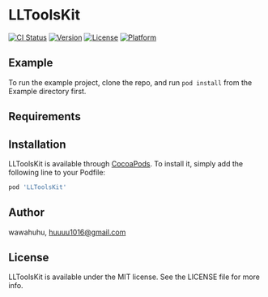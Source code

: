 # LLToolsKit

[![CI Status](https://img.shields.io/travis/wawahuhu/LLToolsKit.svg?style=flat)](https://travis-ci.org/wawahuhu/LLToolsKit)
[![Version](https://img.shields.io/cocoapods/v/LLToolsKit.svg?style=flat)](https://cocoapods.org/pods/LLToolsKit)
[![License](https://img.shields.io/cocoapods/l/LLToolsKit.svg?style=flat)](https://cocoapods.org/pods/LLToolsKit)
[![Platform](https://img.shields.io/cocoapods/p/LLToolsKit.svg?style=flat)](https://cocoapods.org/pods/LLToolsKit)

## Example

To run the example project, clone the repo, and run `pod install` from the Example directory first.

## Requirements

## Installation

LLToolsKit is available through [CocoaPods](https://cocoapods.org). To install
it, simply add the following line to your Podfile:

```ruby
pod 'LLToolsKit'
```

## Author

wawahuhu, huuuu1016@gmail.com

## License

LLToolsKit is available under the MIT license. See the LICENSE file for more info.

